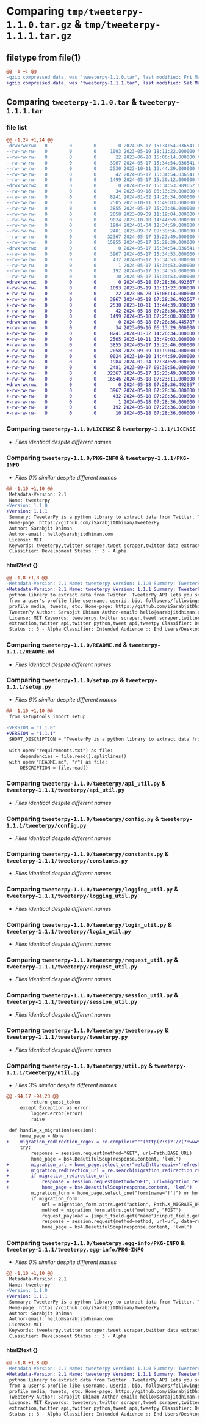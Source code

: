 # Comparing `tmp/tweeterpy-1.1.0.tar.gz` & `tmp/tweeterpy-1.1.1.tar.gz`

## filetype from file(1)

```diff
@@ -1 +1 @@
-gzip compressed data, was "tweeterpy-1.1.0.tar", last modified: Fri May 17 15:34:54 2024, max compression
+gzip compressed data, was "tweeterpy-1.1.1.tar", last modified: Sat May 18 07:28:36 2024, max compression
```

## Comparing `tweeterpy-1.1.0.tar` & `tweeterpy-1.1.1.tar`

### file list

```diff
@@ -1,24 +1,24 @@
-drwxrwxrwx   0        0        0        0 2024-05-17 15:34:54.036541 tweeterpy-1.1.0/
--rw-rw-rw-   0        0        0     1093 2023-05-19 18:11:22.000000 tweeterpy-1.1.0/LICENSE
--rw-rw-rw-   0        0        0       22 2023-06-20 15:06:14.000000 tweeterpy-1.1.0/MANIFEST.in
--rw-rw-rw-   0        0        0     3967 2024-05-17 15:34:54.036541 tweeterpy-1.1.0/PKG-INFO
--rw-rw-rw-   0        0        0     2530 2023-10-11 13:44:39.000000 tweeterpy-1.1.0/README.md
--rw-rw-rw-   0        0        0       42 2024-05-17 15:34:54.036541 tweeterpy-1.1.0/setup.cfg
--rw-rw-rw-   0        0        0     1499 2024-05-17 15:30:12.000000 tweeterpy-1.1.0/setup.py
-drwxrwxrwx   0        0        0        0 2024-05-17 15:34:53.989662 tweeterpy-1.1.0/tweeterpy/
--rw-rw-rw-   0        0        0       34 2023-09-16 06:13:29.000000 tweeterpy-1.1.0/tweeterpy/__init__.py
--rw-rw-rw-   0        0        0     8241 2024-01-02 14:26:34.000000 tweeterpy-1.1.0/tweeterpy/api_util.py
--rw-rw-rw-   0        0        0     2505 2023-10-11 13:49:03.000000 tweeterpy-1.1.0/tweeterpy/config.py
--rw-rw-rw-   0        0        0     3855 2024-05-17 15:23:46.000000 tweeterpy-1.1.0/tweeterpy/constants.py
--rw-rw-rw-   0        0        0     2058 2023-09-09 11:19:04.000000 tweeterpy-1.1.0/tweeterpy/logging_util.py
--rw-rw-rw-   0        0        0     9024 2023-10-10 14:44:59.000000 tweeterpy-1.1.0/tweeterpy/login_util.py
--rw-rw-rw-   0        0        0     1984 2024-01-04 12:34:59.000000 tweeterpy-1.1.0/tweeterpy/request_util.py
--rw-rw-rw-   0        0        0     2481 2023-09-07 09:39:56.000000 tweeterpy-1.1.0/tweeterpy/session_util.py
--rw-rw-rw-   0        0        0    32367 2024-05-17 15:23:49.000000 tweeterpy-1.1.0/tweeterpy/tweeterpy.py
--rw-rw-rw-   0        0        0    15955 2024-05-17 15:29:39.000000 tweeterpy-1.1.0/tweeterpy/util.py
-drwxrwxrwx   0        0        0        0 2024-05-17 15:34:54.036541 tweeterpy-1.1.0/tweeterpy.egg-info/
--rw-rw-rw-   0        0        0     3967 2024-05-17 15:34:53.000000 tweeterpy-1.1.0/tweeterpy.egg-info/PKG-INFO
--rw-rw-rw-   0        0        0      432 2024-05-17 15:34:53.000000 tweeterpy-1.1.0/tweeterpy.egg-info/SOURCES.txt
--rw-rw-rw-   0        0        0        1 2024-05-17 15:34:53.000000 tweeterpy-1.1.0/tweeterpy.egg-info/dependency_links.txt
--rw-rw-rw-   0        0        0      192 2024-05-17 15:34:53.000000 tweeterpy-1.1.0/tweeterpy.egg-info/requires.txt
--rw-rw-rw-   0        0        0       10 2024-05-17 15:34:53.000000 tweeterpy-1.1.0/tweeterpy.egg-info/top_level.txt
+drwxrwxrwx   0        0        0        0 2024-05-18 07:28:36.492667 tweeterpy-1.1.1/
+-rw-rw-rw-   0        0        0     1093 2023-05-19 18:11:22.000000 tweeterpy-1.1.1/LICENSE
+-rw-rw-rw-   0        0        0       22 2023-06-20 15:06:14.000000 tweeterpy-1.1.1/MANIFEST.in
+-rw-rw-rw-   0        0        0     3967 2024-05-18 07:28:36.492667 tweeterpy-1.1.1/PKG-INFO
+-rw-rw-rw-   0        0        0     2530 2023-10-11 13:44:39.000000 tweeterpy-1.1.1/README.md
+-rw-rw-rw-   0        0        0       42 2024-05-18 07:28:36.492667 tweeterpy-1.1.1/setup.cfg
+-rw-rw-rw-   0        0        0     1499 2024-05-18 07:25:08.000000 tweeterpy-1.1.1/setup.py
+drwxrwxrwx   0        0        0        0 2024-05-18 07:28:36.445787 tweeterpy-1.1.1/tweeterpy/
+-rw-rw-rw-   0        0        0       34 2023-09-16 06:13:29.000000 tweeterpy-1.1.1/tweeterpy/__init__.py
+-rw-rw-rw-   0        0        0     8241 2024-01-02 14:26:34.000000 tweeterpy-1.1.1/tweeterpy/api_util.py
+-rw-rw-rw-   0        0        0     2505 2023-10-11 13:49:03.000000 tweeterpy-1.1.1/tweeterpy/config.py
+-rw-rw-rw-   0        0        0     3855 2024-05-17 15:23:46.000000 tweeterpy-1.1.1/tweeterpy/constants.py
+-rw-rw-rw-   0        0        0     2058 2023-09-09 11:19:04.000000 tweeterpy-1.1.1/tweeterpy/logging_util.py
+-rw-rw-rw-   0        0        0     9024 2023-10-10 14:44:59.000000 tweeterpy-1.1.1/tweeterpy/login_util.py
+-rw-rw-rw-   0        0        0     1984 2024-01-04 12:34:59.000000 tweeterpy-1.1.1/tweeterpy/request_util.py
+-rw-rw-rw-   0        0        0     2481 2023-09-07 09:39:56.000000 tweeterpy-1.1.1/tweeterpy/session_util.py
+-rw-rw-rw-   0        0        0    32367 2024-05-17 15:23:49.000000 tweeterpy-1.1.1/tweeterpy/tweeterpy.py
+-rw-rw-rw-   0        0        0    16546 2024-05-18 07:23:11.000000 tweeterpy-1.1.1/tweeterpy/util.py
+drwxrwxrwx   0        0        0        0 2024-05-18 07:28:36.492667 tweeterpy-1.1.1/tweeterpy.egg-info/
+-rw-rw-rw-   0        0        0     3967 2024-05-18 07:28:36.000000 tweeterpy-1.1.1/tweeterpy.egg-info/PKG-INFO
+-rw-rw-rw-   0        0        0      432 2024-05-18 07:28:36.000000 tweeterpy-1.1.1/tweeterpy.egg-info/SOURCES.txt
+-rw-rw-rw-   0        0        0        1 2024-05-18 07:28:36.000000 tweeterpy-1.1.1/tweeterpy.egg-info/dependency_links.txt
+-rw-rw-rw-   0        0        0      192 2024-05-18 07:28:36.000000 tweeterpy-1.1.1/tweeterpy.egg-info/requires.txt
+-rw-rw-rw-   0        0        0       10 2024-05-18 07:28:36.000000 tweeterpy-1.1.1/tweeterpy.egg-info/top_level.txt
```

### Comparing `tweeterpy-1.1.0/LICENSE` & `tweeterpy-1.1.1/LICENSE`

 * *Files identical despite different names*

### Comparing `tweeterpy-1.1.0/PKG-INFO` & `tweeterpy-1.1.1/PKG-INFO`

 * *Files 0% similar despite different names*

```diff
@@ -1,10 +1,10 @@
 Metadata-Version: 2.1
 Name: tweeterpy
-Version: 1.1.0
+Version: 1.1.1
 Summary: TweeterPy is a python library to extract data from Twitter. TweeterPy API lets you scrape data from a user's profile like username, userid, bio, followers/followings list, profile media, tweets, etc.
 Home-page: https://github.com/iSarabjitDhiman/TweeterPy
 Author: Sarabjit Dhiman
 Author-email: hello@sarabjitdhiman.com
 License: MIT
 Keywords: tweeterpy,twitter scraper,tweet scraper,twitter data extraction,twitter api,twitter python,tweet api,tweetpy
 Classifier: Development Status :: 3 - Alpha
```

#### html2text {}

```diff
@@ -1,8 +1,8 @@
-Metadata-Version: 2.1 Name: tweeterpy Version: 1.1.0 Summary: TweeterPy is a
+Metadata-Version: 2.1 Name: tweeterpy Version: 1.1.1 Summary: TweeterPy is a
 python library to extract data from Twitter. TweeterPy API lets you scrape data
 from a user's profile like username, userid, bio, followers/followings list,
 profile media, tweets, etc. Home-page: https://github.com/iSarabjitDhiman/
 TweeterPy Author: Sarabjit Dhiman Author-email: hello@sarabjitdhiman.com
 License: MIT Keywords: tweeterpy,twitter scraper,tweet scraper,twitter data
 extraction,twitter api,twitter python,tweet api,tweetpy Classifier: Development
 Status :: 3 - Alpha Classifier: Intended Audience :: End Users/Desktop
```

### Comparing `tweeterpy-1.1.0/README.md` & `tweeterpy-1.1.1/README.md`

 * *Files identical despite different names*

### Comparing `tweeterpy-1.1.0/setup.py` & `tweeterpy-1.1.1/setup.py`

 * *Files 6% similar despite different names*

```diff
@@ -1,10 +1,10 @@
 from setuptools import setup
 
-VERSION = "1.1.0"
+VERSION = "1.1.1"
 SHORT_DESCRIPTION = "TweeterPy is a python library to extract data from Twitter. TweeterPy API lets you scrape data from a user's profile like username, userid, bio, followers/followings list, profile media, tweets, etc."
 
 with open("requirements.txt") as file:
     dependencies = file.read().splitlines()
 with open("README.md", "r") as file:
     DESCRIPTION = file.read()
```

### Comparing `tweeterpy-1.1.0/tweeterpy/api_util.py` & `tweeterpy-1.1.1/tweeterpy/api_util.py`

 * *Files identical despite different names*

### Comparing `tweeterpy-1.1.0/tweeterpy/config.py` & `tweeterpy-1.1.1/tweeterpy/config.py`

 * *Files identical despite different names*

### Comparing `tweeterpy-1.1.0/tweeterpy/constants.py` & `tweeterpy-1.1.1/tweeterpy/constants.py`

 * *Files identical despite different names*

### Comparing `tweeterpy-1.1.0/tweeterpy/logging_util.py` & `tweeterpy-1.1.1/tweeterpy/logging_util.py`

 * *Files identical despite different names*

### Comparing `tweeterpy-1.1.0/tweeterpy/login_util.py` & `tweeterpy-1.1.1/tweeterpy/login_util.py`

 * *Files identical despite different names*

### Comparing `tweeterpy-1.1.0/tweeterpy/request_util.py` & `tweeterpy-1.1.1/tweeterpy/request_util.py`

 * *Files identical despite different names*

### Comparing `tweeterpy-1.1.0/tweeterpy/session_util.py` & `tweeterpy-1.1.1/tweeterpy/session_util.py`

 * *Files identical despite different names*

### Comparing `tweeterpy-1.1.0/tweeterpy/tweeterpy.py` & `tweeterpy-1.1.1/tweeterpy/tweeterpy.py`

 * *Files identical despite different names*

### Comparing `tweeterpy-1.1.0/tweeterpy/util.py` & `tweeterpy-1.1.1/tweeterpy/util.py`

 * *Files 3% similar despite different names*

```diff
@@ -94,17 +94,23 @@
         return guest_token
     except Exception as error:
         logger.error(error)
         raise
 
 def handle_x_migration(session):
     home_page = None
+    migration_redirection_regex = re.compile(r"""(http(?:s)?://(?:www\.)?(twitter|x){1}\.com(/x)?/migrate([/?])?tok=[a-zA-Z0-9%\-_]+)+""", re.VERBOSE)
     try:
         response = session.request(method="GET", url=Path.BASE_URL)
         home_page = bs4.BeautifulSoup(response.content, 'lxml')
+        migration_url = home_page.select_one("meta[http-equiv='refresh']")
+        migration_redirection_url = re.search(migration_redirection_regex, str(migration_url)) or re.search(migration_redirection_regex, str(response.content))
+        if migration_redirection_url:
+            response = session.request(method="GET", url=migration_redirection_url.group(0))
+            home_page = bs4.BeautifulSoup(response.content, 'lxml')
         migration_form = home_page.select_one("form[name='f']") or home_page.select_one(f"form[action='{Path.X_MIGRATE_URL}']")
         if migration_form:
             url = migration_form.attrs.get("action", Path.X_MIGRATE_URL)
             method = migration_form.attrs.get("method", "POST")
             request_payload = {input_field.get("name"):input_field.get("value") for input_field in migration_form.select("input")}
             response = session.request(method=method, url=url, data=request_payload)
             home_page = bs4.BeautifulSoup(response.content, 'lxml')
```

### Comparing `tweeterpy-1.1.0/tweeterpy.egg-info/PKG-INFO` & `tweeterpy-1.1.1/tweeterpy.egg-info/PKG-INFO`

 * *Files 0% similar despite different names*

```diff
@@ -1,10 +1,10 @@
 Metadata-Version: 2.1
 Name: tweeterpy
-Version: 1.1.0
+Version: 1.1.1
 Summary: TweeterPy is a python library to extract data from Twitter. TweeterPy API lets you scrape data from a user's profile like username, userid, bio, followers/followings list, profile media, tweets, etc.
 Home-page: https://github.com/iSarabjitDhiman/TweeterPy
 Author: Sarabjit Dhiman
 Author-email: hello@sarabjitdhiman.com
 License: MIT
 Keywords: tweeterpy,twitter scraper,tweet scraper,twitter data extraction,twitter api,twitter python,tweet api,tweetpy
 Classifier: Development Status :: 3 - Alpha
```

#### html2text {}

```diff
@@ -1,8 +1,8 @@
-Metadata-Version: 2.1 Name: tweeterpy Version: 1.1.0 Summary: TweeterPy is a
+Metadata-Version: 2.1 Name: tweeterpy Version: 1.1.1 Summary: TweeterPy is a
 python library to extract data from Twitter. TweeterPy API lets you scrape data
 from a user's profile like username, userid, bio, followers/followings list,
 profile media, tweets, etc. Home-page: https://github.com/iSarabjitDhiman/
 TweeterPy Author: Sarabjit Dhiman Author-email: hello@sarabjitdhiman.com
 License: MIT Keywords: tweeterpy,twitter scraper,tweet scraper,twitter data
 extraction,twitter api,twitter python,tweet api,tweetpy Classifier: Development
 Status :: 3 - Alpha Classifier: Intended Audience :: End Users/Desktop
```

